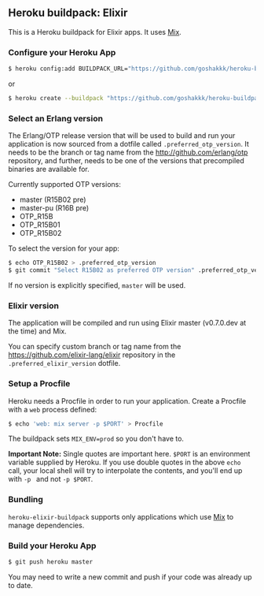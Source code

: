 ## Heroku buildpack: Elixir

This is a Heroku buildpack for Elixir apps. It uses
[Mix](http://elixir-lang.org/getting_started/mix.html).

### Configure your Heroku App

```bash
$ heroku config:add BUILDPACK_URL="https://github.com/goshakkk/heroku-buildpack-elixir.git" -a YOUR_APP
```

or

```bash
$ heroku create --buildpack "https://github.com/goshakkk/heroku-buildpack-elixir.git"
```

### Select an Erlang version

The Erlang/OTP release version that will be used to build and run your
application is now sourced from a dotfile called `.preferred_otp_version`. It
needs to be the branch or tag name from the http://github.com/erlang/otp
repository, and further, needs to be one of the versions that precompiled
binaries are available for.

Currently supported OTP versions:

* master (R15B02 pre)
* master-pu (R16B pre)
* OTP_R15B
* OTP_R15B01
* OTP_R15B02

To select the version for your app:

```bash
$ echo OTP_R15B02 > .preferred_otp_version
$ git commit "Select R15B02 as preferred OTP version" .preferred_otp_version
```

If no version is explicitly specified, `master` will be used.

### Elixir version

The application will be compiled and run using Elixir master (v0.7.0.dev at the
time) and Mix.

You can specify custom branch or tag name from the
https://github.com/elixir-lang/elixir repository in the
`.preferred_elixir_version` dotfile.

### Setup a Procfile

Heroku needs a Procfile in order to run your application. Create a Procfile with a `web` process defined:

```bash
$ echo 'web: mix server -p $PORT' > Procfile
```

The buildpack sets `MIX_ENV=prod` so you don't have to.

**Important Note:** Single quotes are important here. `$PORT` is an environment variable supplied by Heroku. If you use double quotes 
in the above `echo` call, your local shell will try to interpolate the contents, and you'll end up with `-p ` and not `-p $PORT`.

### Bundling

`heroku-elixir-buildpack` supports only applications which use
[Mix](http://elixir-lang.org/getting_started/mix.html) to manage
dependencies.

### Build your Heroku App

```bash
$ git push heroku master
```

You may need to write a new commit and push if your code was already up to date.
